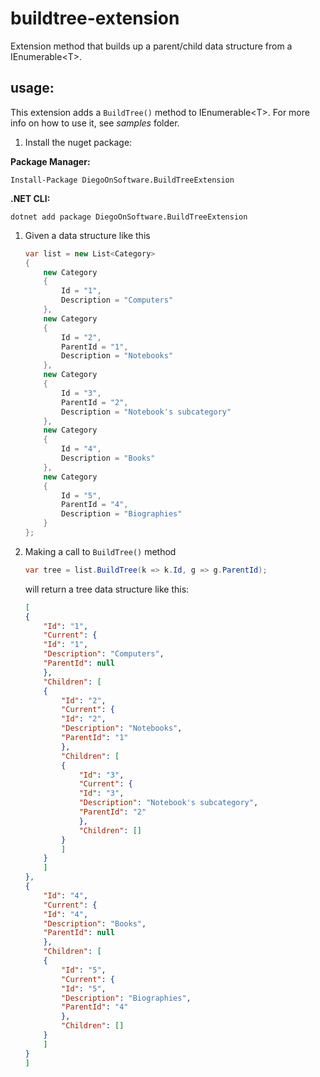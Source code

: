 # buildtree-extension
Extension method that builds up a parent/child data structure from a IEnumerable&lt;T>.

## usage:

This extension adds a `BuildTree()` method to IEnumerable&lt;T>. For more info on how to use it, see _samples_ folder.


1. Install the nuget package:

**Package Manager:** 
```
Install-Package DiegoOnSoftware.BuildTreeExtension
```

**.NET CLI:** 
```
dotnet add package DiegoOnSoftware.BuildTreeExtension
```


1. Given a data structure like this

    ```csharp
    var list = new List<Category>
    {
        new Category
        {
            Id = "1",
            Description = "Computers"
        },
        new Category
        {
            Id = "2",
            ParentId = "1",
            Description = "Notebooks"
        },
        new Category
        {
            Id = "3",
            ParentId = "2",
            Description = "Notebook's subcategory"
        },
        new Category
        {
            Id = "4",
            Description = "Books"
        },
        new Category
        {
            Id = "5",
            ParentId = "4",
            Description = "Biographies"
        }
    };
    ```

1. Making a call to `BuildTree()` method

    ```csharp
    var tree = list.BuildTree(k => k.Id, g => g.ParentId);
    ```

    will return a tree data structure like this:

    ```json
    [
    {
        "Id": "1",
        "Current": {
        "Id": "1",
        "Description": "Computers",
        "ParentId": null
        },
        "Children": [
        {
            "Id": "2",
            "Current": {
            "Id": "2",
            "Description": "Notebooks",
            "ParentId": "1"
            },
            "Children": [
            {
                "Id": "3",
                "Current": {
                "Id": "3",
                "Description": "Notebook's subcategory",
                "ParentId": "2"
                },
                "Children": []
            }
            ]
        }
        ]
    },
    {
        "Id": "4",
        "Current": {
        "Id": "4",
        "Description": "Books",
        "ParentId": null
        },
        "Children": [
        {
            "Id": "5",
            "Current": {
            "Id": "5",
            "Description": "Biographies",
            "ParentId": "4"
            },
            "Children": []
        }
        ]
    }
    ]
    ```